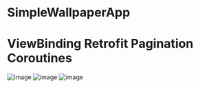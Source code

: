 # SimpleWallpaperApp
# ViewBinding Retrofit Pagination Coroutines
![image](https://user-images.githubusercontent.com/85016029/122646407-694d9d00-d138-11eb-81e6-7d5fa0245a9c.png) ![image](https://user-images.githubusercontent.com/85016029/122646415-74083200-d138-11eb-89a7-2de5cc5dbfa0.png) ![image](https://user-images.githubusercontent.com/85016029/122646421-779bb900-d138-11eb-8c21-e2e97e172873.png)

